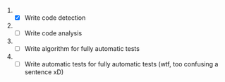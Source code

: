 1. - [x] Write code detection
2. - [ ] Write code analysis
3. - [ ] Write algorithm for fully automatic tests
4. - [ ] Write automatic tests for  fully automatic tests (wtf, too confusing a sentence xD)
